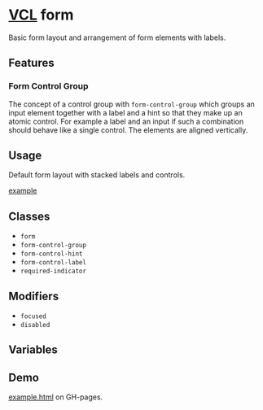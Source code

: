 # [VCL](https://github.com/vcl/doc) form

Basic form layout and arrangement of form elements with labels.

## Features

### Form Control Group

The concept of a control group with `form-control-group` which groups an
input element together with a label and a hint so that they make up an atomic control.
For example a label and an input if such a combination should behave
like a single control. The elements are aligned vertically.

## Usage

Default form layout with stacked labels and controls.

[example](/demo/example-input.html)


## Classes

- `form`
- `form-control-group`
- `form-control-hint`
- `form-control-label`
- `required-indicator`

## Modifiers

- `focused` 
- `disabled`

## Variables

## Demo

[example.html](/demo/example.html) on GH-pages.
